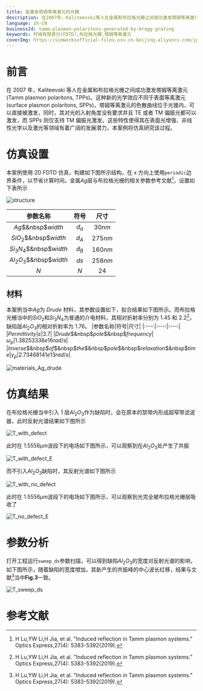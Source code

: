 ```yaml
---
title: 能激发塔姆等离激元的光栅
description: 在2007年，Kaliteevski等人在金属和布拉格光栅之间成功激发塔姆等离激元。塔姆等离激元的色散曲线位于光锥内，可以直接被激发，同时，其对光的入射角度没有要求并且TE或者TM偏振光都可以激发。这些特性使得其在表面光增强、非线性光学以及激光等领域有着广阔的发展潜力，本案例将仿真研究该过程。
language: zh-CN
businessId: tamm-plasmon-polaritons-generated-by-bragg-grating
keywords: 时域有限差分(FDTD),布拉格光栅,塔姆等离激元
coverImg: https://simworksofficial-files.oss-cn-beijing.aliyuncs.com/jpg/TPP_on_FDTD_T_with_defect_E_20240301135853A016.jpg
---
```


# 前言

在 2007 年，Kaliteevski 等人在金属和布拉格光栅之间成功激发塔姆等离激元(Tamm plasmon polaritons, TPPs)。这种新的光学效应不同于表面等离激元(surface plasmon polaritons, SPPs)，塔姆等离激元的色散曲线位于光锥内，可以直接被激发，同时，其对光的入射角度没有要求并且 TE 或者 TM 偏振光都可以激发，而 SPPs 则仅支持 TM 偏振光激发。这些特性使得其在表面光增强、非线性光学以及激光等领域有着广阔的发展潜力，本案例将仿真研究该过程。

# 仿真设置

本案例使用 2D FDTD 仿真，构建如下图所示结构，在 x 方向上使用`periodic`边界条件，以节省计算时间。金属$Ag$层与布拉格光栅的相关参数参考文献[^1]，设置如下表所示

![structure](https://simworksofficial-files.oss-cn-beijing.aliyuncs.com/mdfile/resources/img/TPP_on_FDTD_structure.png)

|        参数名称         | 符号  |   尺寸   |
| :---------------------: | :---: | :------: |
|   $Ag$$&nbsp$$width$    | $d_a$ | $30 nm$  |
|  $SiO_2$$&nbsp$$width$  | $d_A$ | $275 nm$ |
| $Si_3N_4$$&nbsp$$width$ | $d_B$ | $160 nm$ |
| $Al_2O_3$$&nbsp$$width$ | $ds$  | $258 nm$ |
|           $N$           |  $N$  |   $24$   |

## 材料

本案例当中$Ag$为 _Drude_ 材料，其参数设置如下，拟合结果如下图所示。而布拉格光栅当中的$SiO_2$和$Si_3N_4$为普通的介电材料，其相对折射率分别为 1.45 和 2.2[^1]，缺陷层$Al_2O_3$的相对折射率为 1.76。
|参数名称|符号|尺寸|
|:---:|:---:|:---:|
|$Permittivity$|$\varepsilon$|$3.7$|
|$Drude$$&nbsp$$pole$$&nbsp$$frequency$|$\omega_p$|$1.38253338e16rad/s$|
|$Inverse$$&nbsp$$of$$&nbsp$$the$$&nbsp$$pole$$&nbsp$$relaxation$$&nbsp$$time$|$\gamma_p$|$2.73468141e13rad/s$|

![materials_Ag_drude](https://simworksofficial-files.oss-cn-beijing.aliyuncs.com/mdfile/resources/img/TPP_on_FDTD_materials_Ag_drude.png)

# 仿真结果

在布拉格光栅当中引入 1 层$Al_2O_3$作为缺陷时，会在原本的禁带内形成超窄带滤波器，此时反射光谱结果如下图所示

![T_with_defect](https://simworksofficial-files.oss-cn-beijing.aliyuncs.com/mdfile/resources/img/TPP_on_FDTD_T_with_defect.png)

此时在 1.5556$\mu m$波段下的电场如下图所示，可以观察到在$Al_2O_3$处产生了共振

![T_with_defect_E](https://simworksofficial-files.oss-cn-beijing.aliyuncs.com/mdfile/resources/img/TPP_on_FDTD_T_with_defect_E.png)

而不引入$Al_2O_3$缺陷时，其反射光谱如下图所示

![T_with_no_defect](https://simworksofficial-files.oss-cn-beijing.aliyuncs.com/mdfile/resources/img/TPP_on_FDTD_T_with_no_defect.png)

此时在 1.5556$\mu m$波段下的电场如下图所示，可以观察到光完全被布拉格光栅层吸收了

![T_no_defect_E](https://simworksofficial-files.oss-cn-beijing.aliyuncs.com/mdfile/resources/img/TPP_on_FDTD_T_no_defect_E.png)

# 参数分析

打开工程运行`sweep_ds`参数扫描，可以得到缺陷$Al_2O_3$的宽度对反射光谱的影响，如下图所示，随着缺陷的宽度增加，其新产生的共振峰的中心波长红移，结果与文献[^1]当中**Fig.3**一致。

![T_sweep_ds](https://simworksofficial-files.oss-cn-beijing.aliyuncs.com/mdfile/resources/img/TPP_on_FDTD_T_sweep_ds.png)

# 参考文献

[^1]: H Lu,YW Li,H Jia, et al. "Induced reflection in Tamm plasmon systems." Optics Express,27(4): 5383-5392(2019).
